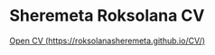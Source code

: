 # Sheremeta Roksolana CV
[Open CV (https://roksolanasheremeta.github.io/CV/)](https://roksolanasheremeta.github.io/CV/)
